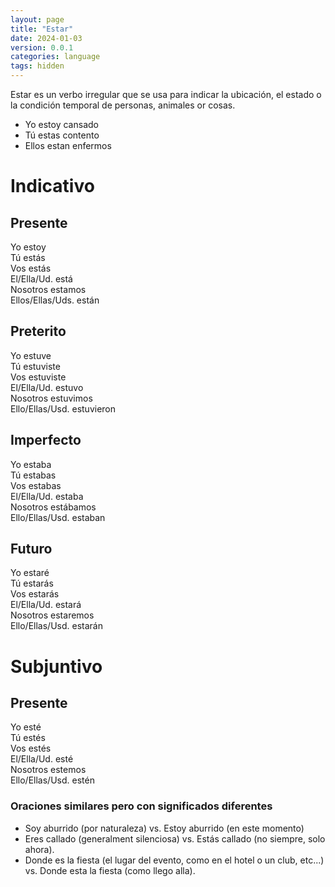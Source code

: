 ```yaml
---
layout: page
title: "Estar"
date: 2024-01-03
version: 0.0.1
categories: language
tags: hidden
---
```


Estar es un verbo irregular que se usa para indicar la ubicación, el estado o la
condición temporal de personas, animales or cosas.

- Yo estoy cansado
- Tú estas contento
- Ellos estan enfermos

# Indicativo

## Presente

Yo estoy  
Tú estás  
Vos estás  
El/Ella/Ud. está  
Nosotros estamos  
Ellos/Ellas/Uds. están

## Preterito

Yo estuve  
Tú estuviste  
Vos estuviste  
El/Ella/Ud. estuvo  
Nosotros estuvimos  
Ello/Ellas/Usd. estuvieron

## Imperfecto

Yo estaba  
Tú estabas  
Vos estabas  
El/Ella/Ud. estaba  
Nosotros estábamos  
Ello/Ellas/Usd. estaban

## Futuro

Yo estaré  
Tú estarás  
Vos estarás  
El/Ella/Ud. estará  
Nosotros estaremos  
Ello/Ellas/Usd. estarán

# Subjuntivo

## Presente

Yo esté  
Tú estés  
Vos estés  
El/Ella/Ud. esté  
Nosotros estemos  
Ello/Ellas/Usd. estén

### Oraciones similares pero con significados diferentes

- Soy aburrido (por naturaleza) vs. Estoy aburrido (en este momento)
- Eres callado (generalment silenciosa) vs. Estás callado (no siempre, solo ahora).
- Donde es la fiesta (el lugar del evento, como en el hotel o un club, etc...) vs. Donde esta la fiesta (como llego alla).
